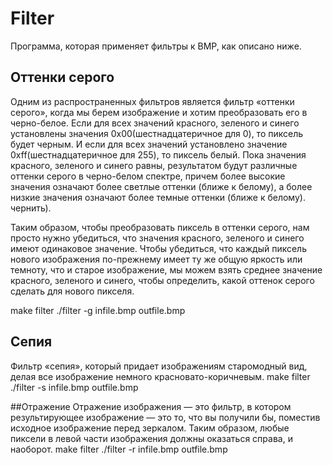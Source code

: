 # Filter
Программа, которая применяет фильтры к BMP, как описано ниже.

## Оттенки серого
Одним из распространенных фильтров является фильтр «оттенки серого», когда мы берем изображение и хотим преобразовать его в черно-белое. 
Если для всех значений красного, зеленого и синего установлены значения 0x00(шестнадцатеричное для 0), то пиксель будет черным. И если для всех значений установлено значение 0xff(шестнадцатеричное для 255), то пиксель белый. Пока значения красного, зеленого и синего равны, результатом будут различные оттенки серого в черно-белом спектре, причем более высокие значения означают более светлые оттенки (ближе к белому), а более низкие значения означают более темные оттенки (ближе к белому). чернить).

Таким образом, чтобы преобразовать пиксель в оттенки серого, нам просто нужно убедиться, что значения красного, зеленого и синего имеют одинаковое значение. Чтобы убедиться, что каждый пиксель нового изображения по-прежнему имеет ту же общую яркость или темноту, что и старое изображение, мы можем взять среднее значение красного, зеленого и синего, чтобы определить, какой оттенок серого сделать для нового пикселя.

make filter
./filter -g infile.bmp outfile.bmp

## Сепия
Фильтр «сепия», который придает изображениям старомодный вид, делая все изображение немного красновато-коричневым.
make filter
./filter -s infile.bmp outfile.bmp

##Отражение
Отражение изображения — это фильтр, в котором результирующее изображение — это то, что вы получили бы, поместив исходное изображение перед зеркалом. Таким образом, любые пиксели в левой части изображения должны оказаться справа, и наоборот.
make filter
./filter -r infile.bmp outfile.bmp
